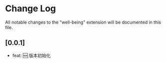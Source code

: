 # Change Log

All notable changes to the "well-being" extension will be documented in this file.


## [0.0.1]

- feat: 🆕 版本初始化